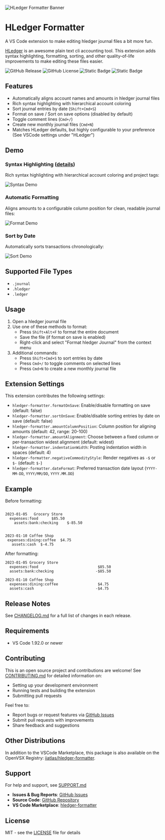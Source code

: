 ![HLedger Formatter Banner](images/banner.jpg)

# HLedger Formatter

A VS Code extension to make editing hledger journal files a bit more fun.

[HLedger](https://hledger.org/) is an awesome plain text cli accounting tool. This extension adds syntax highlighting, formatting, sorting, and other quality-of-life improvements to make editing these files easier.

![GitHub Release](https://img.shields.io/github/v/release/iiatlas/hledger-formatter) ![GitHub License](https://img.shields.io/github/license/iiatlas/hledger-formatter) ![Static Badge](https://img.shields.io/badge/VS%20Code-Ready-2BABF3) ![Static Badge](https://img.shields.io/badge/Open%20VSX-Ready-A60EE5) 


## Features

- Automatically aligns account names and amounts in hledger journal files
- Rich syntax highlighting with hierarchical account coloring
- Sort journal entries by date (`Shift+Cmd+S`)
- Format on save / Sort on save options (disabled by default)
- Toggle comment lines (`Cmd+/`)
- Create new monthly journal files (`Cmd+N`)
- Matches HLedger defaults, but highly configurable to your preference (See VSCode settings under "HLedger")

## Demo

### Syntax Highlighting ([details](SYNTAX_HIGHLIGHTING.md))
Rich syntax highlighting with hierarchical account coloring and project tags:

![Syntax Demo](images/syntax-demo.gif)

### Automatic Formatting
Aligns amounts to a configurable column position for clean, readable journal files:

![Format Demo](images/format-demo.gif)

### Sort by Date
Automatically sorts transactions chronologically:

![Sort Demo](images/sort-demo.gif)

## Supported File Types

- `.journal`
- `.hledger`
- `.ledger`

## Usage

1. Open a hledger journal file
2. Use one of these methods to format:
   - Press `Shift+Alt+F` to format the entire document
   - Save the file (if format on save is enabled)
   - Right-click and select "Format hledger Journal" from the context menu
3. Additional commands:
   - Press `Shift+Cmd+S` to sort entries by date
   - Press `Cmd+/` to toggle comments on selected lines
   - Press `Cmd+N` to create a new monthly journal file

## Extension Settings

This extension contributes the following settings:

* `hledger-formatter.formatOnSave`: Enable/disable formatting on save (default: false)
* `hledger-formatter.sortOnSave`: Enable/disable sorting entries by date on save (default: false)
* `hledger-formatter.amountColumnPosition`: Column position for aligning amounts (default: 42, range: 20-100)
* `hledger-formatter.amountAlignment`: Choose between a fixed column or per-transaction widest alignment (default: widest)
* `hledger-formatter.indentationWidth`: Posting indentation width in spaces (default: 4)
* `hledger-formatter.negativeCommodityStyle`: Render negatives as `-$` or `$-` (default: `$-`)
* `hledger-formatter.dateFormat`: Preferred transaction date layout (`YYYY-MM-DD`, `YYYY/MM/DD`, `YYYY.MM.DD`)

## Example

Before formatting:

```

2023-01-05   Grocery Store
  expenses:food      $85.50
    assets:bank:checking    $-85.50


2023-01-10 Coffee Shop
 expenses:dining:coffee  $4.75
   assets:cash  $-4.75
```

After formatting:

```
2023-01-05 Grocery Store
  expenses:food                           $85.50
  assets:bank:checking                   -$85.50

2023-01-10 Coffee Shop
  expenses:dining:coffee                  $4.75
  assets:cash                            -$4.75
```

## Release Notes

See [CHANGELOG.md](CHANGELOG.md) for a full list of changes in each release.

## Requirements

- VS Code 1.92.0 or newer

## Contributing

This is an open source project and contributions are welcome! See [CONTRIBUTING.md](CONTRIBUTING.md) for detailed information on:
- Setting up your development environment
- Running tests and building the extension
- Submitting pull requests

Feel free to:
- Report bugs or request features via [GitHub Issues](https://github.com/iiAtlas/hledger-formatter/issues)
- Submit pull requests with improvements
- Share feedback and suggestions

## Other Distributions

In addition to the VSCode Marketplace, this package is also available on the OpenVSX Registry: [iiatlas/hledger-formatter](https://open-vsx.org/extension/iiatlas/hledger-formatter).

## Support

For help and support, see [SUPPORT.md](SUPPORT.md)

- **Issues & Bug Reports**: [GitHub Issues](https://github.com/iiAtlas/hledger-formatter/issues)
- **Source Code**: [GitHub Repository](https://github.com/iiAtlas/hledger-formatter)
- **VS Code Marketplace**: [hledger-formatter](https://marketplace.visualstudio.com/items?itemName=iiatlas.hledger-formatter)

## License

MIT - see the [LICENSE](LICENSE) file for details
